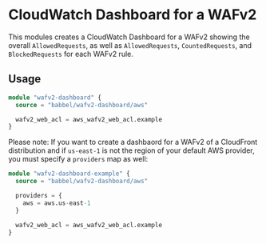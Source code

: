 # CloudWatch Dashboard for a WAFv2

This modules creates a CloudWatch Dashboard for a WAFv2 showing the overall `AllowedRequests`, as well as `AllowedRequests`, `CountedRequests`, and `BlockedRequests` for each WAFv2 rule.

## Usage

```tf
module "wafv2-dashboard" {
  source = "babbel/wafv2-dashboard/aws"

  wafv2_web_acl = aws_wafv2_web_acl.example
}
```

Please note: If you want to create a dashbaord for a WAFv2 of a CloudFront distribution and if `us-east-1` is not the region of your default AWS provider, you must specify a `providers` map as well:

```tf
module "wafv2-dashboard-example" {
  source = "babbel/wafv2-dashboard/aws"

  providers = {
    aws = aws.us-east-1
  }

  wafv2_web_acl = aws_wafv2_web_acl.example
}
```
